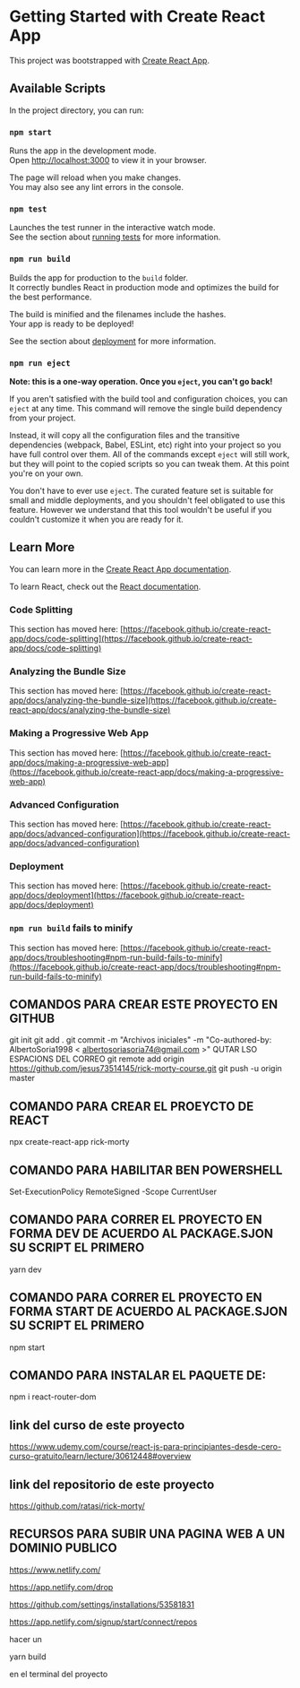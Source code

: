 # Getting Started with Create React App

This project was bootstrapped with [Create React App](https://github.com/facebook/create-react-app).

## Available Scripts

In the project directory, you can run:

### `npm start`

Runs the app in the development mode.\
Open [http://localhost:3000](http://localhost:3000) to view it in your browser.

The page will reload when you make changes.\
You may also see any lint errors in the console.

### `npm test`

Launches the test runner in the interactive watch mode.\
See the section about [running tests](https://facebook.github.io/create-react-app/docs/running-tests) for more information.

### `npm run build`

Builds the app for production to the `build` folder.\
It correctly bundles React in production mode and optimizes the build for the best performance.

The build is minified and the filenames include the hashes.\
Your app is ready to be deployed!

See the section about [deployment](https://facebook.github.io/create-react-app/docs/deployment) for more information.

### `npm run eject`

**Note: this is a one-way operation. Once you `eject`, you can't go back!**

If you aren't satisfied with the build tool and configuration choices, you can `eject` at any time. This command will remove the single build dependency from your project.

Instead, it will copy all the configuration files and the transitive dependencies (webpack, Babel, ESLint, etc) right into your project so you have full control over them. All of the commands except `eject` will still work, but they will point to the copied scripts so you can tweak them. At this point you're on your own.

You don't have to ever use `eject`. The curated feature set is suitable for small and middle deployments, and you shouldn't feel obligated to use this feature. However we understand that this tool wouldn't be useful if you couldn't customize it when you are ready for it.

## Learn More

You can learn more in the [Create React App documentation](https://facebook.github.io/create-react-app/docs/getting-started).

To learn React, check out the [React documentation](https://reactjs.org/).

### Code Splitting

This section has moved here: [https://facebook.github.io/create-react-app/docs/code-splitting](https://facebook.github.io/create-react-app/docs/code-splitting)

### Analyzing the Bundle Size

This section has moved here: [https://facebook.github.io/create-react-app/docs/analyzing-the-bundle-size](https://facebook.github.io/create-react-app/docs/analyzing-the-bundle-size)

### Making a Progressive Web App

This section has moved here: [https://facebook.github.io/create-react-app/docs/making-a-progressive-web-app](https://facebook.github.io/create-react-app/docs/making-a-progressive-web-app)

### Advanced Configuration

This section has moved here: [https://facebook.github.io/create-react-app/docs/advanced-configuration](https://facebook.github.io/create-react-app/docs/advanced-configuration)

### Deployment

This section has moved here: [https://facebook.github.io/create-react-app/docs/deployment](https://facebook.github.io/create-react-app/docs/deployment)

### `npm run build` fails to minify

This section has moved here: [https://facebook.github.io/create-react-app/docs/troubleshooting#npm-run-build-fails-to-minify](https://facebook.github.io/create-react-app/docs/troubleshooting#npm-run-build-fails-to-minify)






## COMANDOS PARA CREAR ESTE PROYECTO EN GITHUB 

git init
git add .
git commit -m "Archivos iniciales" -m "Co-authored-by: AlbertoSoria1998 < albertosoriasoria74@gmail.com >"     QUTAR LSO ESPACIONS DEL CORREO
git remote add origin https://github.com/jesus73514145/rick-morty-course.git
git push -u origin master


## COMANDO PARA CREAR EL PROEYCTO DE REACT

npx create-react-app rick-morty     

## COMANDO PARA HABILITAR BEN POWERSHELL

Set-ExecutionPolicy RemoteSigned -Scope CurrentUser 

## COMANDO PARA CORRER EL PROYECTO EN FORMA DEV DE ACUERDO AL PACKAGE.SJON SU SCRIPT EL PRIMERO

yarn dev

## COMANDO PARA CORRER EL PROYECTO EN FORMA START DE ACUERDO AL PACKAGE.SJON SU SCRIPT EL PRIMERO

npm start  


## COMANDO PARA INSTALAR EL PAQUETE DE:

npm i react-router-dom 

## link del curso de este proyecto 

https://www.udemy.com/course/react-js-para-principiantes-desde-cero-curso-gratuito/learn/lecture/30612448#overview

## link del repositorio de este proyecto

https://github.com/ratasi/rick-morty/


## RECURSOS PARA SUBIR UNA PAGINA WEB A UN DOMINIO PUBLICO

https://www.netlify.com/

https://app.netlify.com/drop


https://github.com/settings/installations/53581831

https://app.netlify.com/signup/start/connect/repos

hacer un 

yarn build 

en el terminal del proyecto

